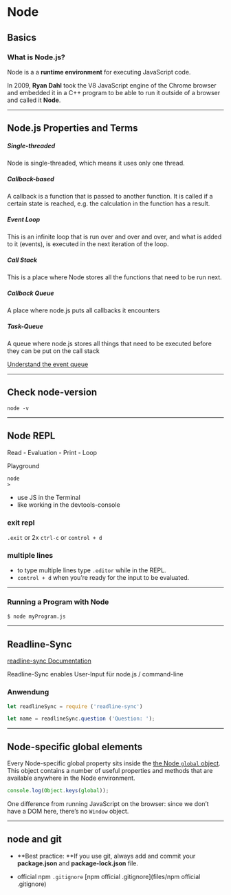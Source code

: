 # Node

## Basics

### What is Node.js?

Node is a a **runtime environment** for executing JavaScript code.

In 2009, **Ryan Dahl** took the V8 JavaScript engine of the Chrome browser and embedded it in a C++ program to be able to run it outside of a browser and called it **Node**.

------

## Node.js Properties and Terms



##### Single-threaded

Node is single-threaded, which means it uses only one thread.

##### Callback-based

A callback is a function that is passed to another function. It is called if a certain state is reached, e.g. the calculation in the function has a result.

##### Event Loop

This is an infinite loop that is run over and over and over, and what is added to it (events), is executed in the next iteration of the loop.

##### Call Stack

This is a place where Node stores all the functions that need to be run next.

##### Callback Queue

A place where node.js puts all callbacks it encounters

##### Task-Queue

A queue where node.js stores all things that need to be executed before they can be put on the call stack

[Understand the event queue](https://www.youtube.com/watch?v=8aGhZQkoFbQ)

------



## Check node-version

```
node -v
```

------

## Node REPL

Read - Evaluation - Print - Loop

Playground

```
node
>
```

- use JS in the Terminal
- like working in the devtools-console

### exit repl

`.exit` or 2x  `ctrl-c`  or `control + d` 

### multiple lines

- to type multiple lines  type `.editor` while in the REPL. 
- `control + d`  when you’re ready for the input to be evaluated.



------

### Running a Program with Node

```bash
$ node myProgram.js
```

------

## Readline-Sync

[readline-sync Documentation](https://www.npmjs.com/package/readline-sync#basic_options-hideechoback)

Readline-Sync enables User-Input für node.js / command-line

### Anwendung

```js
let readlineSync = require ('readline-sync')

let name = readlineSync.question ('Question: ');
```

------


## Node-specific global elements 

Every Node-specific global property sits inside the [the Node `global` object](https://nodejs.org/api/globals.html). This object contains a number of useful properties and methods that are available anywhere in the Node environment.

```js
console.log(Object.keys(global));
```

One difference from running JavaScript on the browser:  since we don’t have a DOM here, there’s no `Window` object.

------

## node and git

- **Best practice: **If you use git, always add and commit your **package.json** and **package-lock.json** file.

- official npm `.gitignore` [npm official .gitignore](files/npm official .gitignore) 

